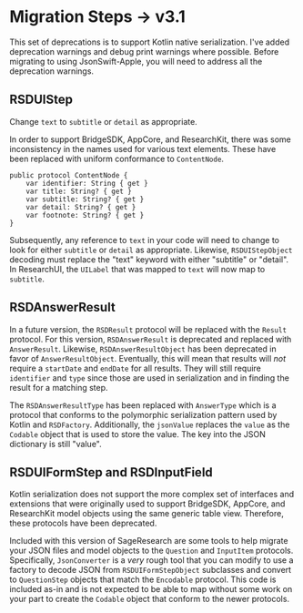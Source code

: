 #  Migration Steps -> v3.1

This set of deprecations is to support Kotlin native serialization. I've added deprecation warnings and debug print 
warnings where possible. Before migrating to using JsonSwift-Apple, you will need to address all the deprecation
warnings.

## RSDUIStep

Change `text` to `subtitle` or `detail` as appropriate.

In order to support BridgeSDK, AppCore, and ResearchKit, there was some inconsistency in the names used for 
various text elements. These have been replaced with uniform conformance to `ContentNode`.

```
public protocol ContentNode {
    var identifier: String { get }
    var title: String? { get }
    var subtitle: String? { get }
    var detail: String? { get }
    var footnote: String? { get }
}
```

Subsequently, any reference to `text` in your code will need to change to look for either `subtitle` or `detail` 
as appropriate. Likewise, `RSDUIStepObject` decoding must replace the "text" keyword with either "subtitle" 
or "detail". In ResearchUI, the `UILabel`  that was mapped to `text` will now map to `subtitle`.

## RSDAnswerResult

In a future version, the `RSDResult` protocol will be replaced with the `Result` protocol. For this version, 
`RSDAnswerResult` is deprecated and replaced with `AnswerResult`. Likewise, `RSDAnswerResultObject` has
been deprecated in favor of `AnswerResultObject`. Eventually, this will mean that results will *not* require a 
`startDate` and `endDate` for all results. They will still require `identifier` and `type` since those are used in 
serialization and in finding the result for a matching step.

The `RSDAnswerResultType` has been replaced with `AnswerType` which is a protocol that conforms to the 
polymorphic serialization pattern used by Kotlin and `RSDFactory`. Additionally, the `jsonValue` replaces the 
`value` as the `Codable` object that is used to store the value. The key into the JSON dictionary is still "value".

## RSDUIFormStep and RSDInputField

Kotlin serialization does not support the more complex set of interfaces and extensions that were originally used 
to support BridgeSDK, AppCore, and ResearchKit model objects using the same generic table view. Therefore,
these protocols have been deprecated.

Included with this version of SageResearch are some tools to help migrate your JSON files and model objects to 
the `Question` and `InputItem` protocols. Specifically, `JsonConverter` is a *very* rough tool that you can modify
to use a factory to decode JSON from `RSDUIFormStepObject` subclasses and convert to `QuestionStep` 
objects that match the `Encodable` protocol. This code is included as-in and is not expected to be able to map
without some work on your part to create the `Codable` object that conform to the newer protocols.
